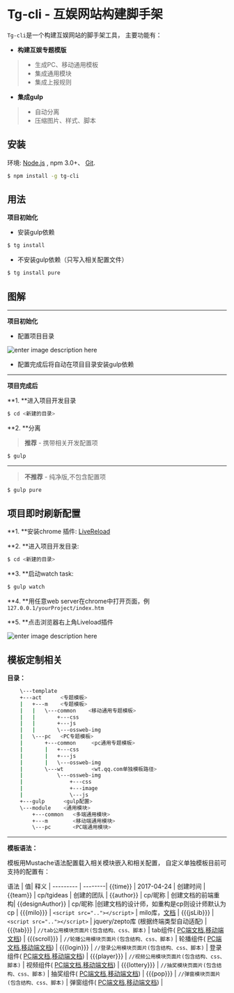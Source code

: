 
# Tg-cli - 互娱网站构建脚手架

`Tg-cli`是一个构建互娱网站的脚手架工具，
主要功能有：

* **构建互娱专题模版**
> - 生成PC、移动通用模板
>- 集成通用模块
>- 集成上报规则


* **集成gulp**
>- 自动分离
>- 压缩图片、样式、脚本


## 安装
环境: [Node.js](https://nodejs.org/en/download/) , npm  3.0+、 [Git](https://git-scm.com/).

``` bash
$ npm install -g tg-cli
```


## 用法

**项目初始化**

- 安装gulp依赖
``` bash
$ tg install
```


- 不安装gulp依赖（只写入相关配置文件）

``` bash
$ tg install pure
```


## 图解

----------


**项目初始化**

- 配置项目目录

![enter image description here](https://raw.githubusercontent.com/allanguys/tg-cli/master/READEME/ex.jpg)

- 配置完成后将自动在项目目录安装gulp依赖


----------


**项目完成后**

**1. **进入项目开发目录

``` bash
$ cd <新建的目录>
```

**2. **分离

>**推荐** - 携带相关开发配置项

``` bash
$ gulp
```
----------
>**不推荐** - 纯净版,不包含配置项

``` bash
$ gulp pure
```


## 项目即时刷新配置

**1. **安装chrome 插件: [LiveReload](https://chrome.google.com/webstore/detail/livereload/jnihajbhpnppcggbcgedagnkighmdlei)

**2. **进入项目开发目录:

``` bash
$ cd <新建的目录>
```

**3. **启动watch task:

``` bash
$ gulp watch
```

**4. **用任意web server在chrome中打开页面，例`127.0.0.1/yourProject/index.htm`

**5. **点击浏览器右上角Liveload插件

![enter image description here](https://raw.githubusercontent.com/allanguys/tg-cli/master/READEME/liveload.jpg)


## 模板定制相关

**目录：**
``` bash
    \---template
    +---act      <专题模板>
    |   +---m    <专题模板>
    |   |   \---common    <移动通用专题模板>
    |   |       +---css
    |   |       +---js
    |   |       \---ossweb-img
    |   \---pc   <PC专题模板>
    |       +---common     <pc通用专题模板>
    |       |   +---css
    |       |   +---js
    |       |   \---ossweb-img
    |       \---wt         <wt.qq.com单独模板路径>
    |           \---ossweb-img
    |               +---css
    |               +---image
    |               \---js
    +---gulp      <gulp配置>
    \---module    <通用模块>
        +---common   <多端通用模块>
        +---m        <移动端通用模块>
        \---pc       <PC端通用模块>
``` 

----------

**模板语法：**

模板用Mustache语法配置载入相关模块嵌入和相关配置，
自定义单独模板目前可支持的配置有：

语法  | 值| 释义 |
--------- | --------|
{{time}}    |  2017-04-24 | 创建时间 |
{{team}}  | cp/tgideas | 创建的团队 |
{{author}}  | cp/昵称 | 创建文档的前端重构|
{{designAuthor}}  | cp/昵称 |创建文档的设计师，如重构是cp则设计师默认为cp |
{{{milo}}}  | `<script src=".."></script>` | milo库，[文档](http://tgideas.qq.com/milo/) |
{{{jsLib}}}  | `<script src=".."></script>` | jquery/zepto库 (根据终端类型自动适配) |
{{{tab}}}  | `//tab公用模块页面片(包含结构、css、脚本)` | tab组件( [PC端文档](http://tguide.qq.com/main/tab-component.htm),[移动端文档](http://tgideas.github.io/motion/doc/data/component/mo.Tab.html)) |
{{{scroll}}}  | `//轮播公用模块页面片(包含结构、css、脚本)` | 轮播组件( [PC端文档](http://tguide.qq.com/main/picscroll-component.htm),[移动端文档](http://tgideas.github.io/motion/doc/data/component/mo.Slide.html)) |
{{{login}}}  | `//登录公用模块页面片(包含结构、css、脚本)` | 登录组件( [PC端文档](http://tgideas.qq.com/webplat/info/news_version3/804/25810/25811/25812/25814/m16274/201611/521122.shtml),[移动端文档](http://tgideas.qq.com/webplat/info/news_version3/804/25810/25811/25812/25814/m16274/201611/521122.shtml)) |
{{{player}}}  | `//视频公用模块页面片(包含结构、css、脚本)` | 视频组件( [PC端文档](http://tgideas.qq.com/webplat/info/news_version3/804/25810/25811/25812/25814/m16274/201611/522294.shtml),[移动端文档](http://tgideas.qq.com/webplat/info/news_version3/804/25810/25811/25812/25814/m16274/201611/522294.shtml)) |
{{{lottery}}}  | `//抽奖模块页面片(包含结构、css、脚本)` | 抽奖组件( [PC端文档](http://tgideas.qq.com/webplat/info/news_version3/804/25810/25811/25812/25814/m16274/201611/521098.shtml),[移动端文档](http://tgideas.qq.com/webplat/info/news_version3/804/25810/25811/25812/25815/m16274/201612/529504.shtml)) |
{{{pop}}}  | `//弹窗模块页面片(包含结构、css、脚本)` | 弹窗组件( [PC端文档](http://tgideas.qq.com/webplat/info/news_version3/804/25810/25811/25813/25816/m16274/201611/522576.shtml),[移动端文档](http://tgideas.github.io/motion/doc/data/component/mo.Overlay.html)) |

